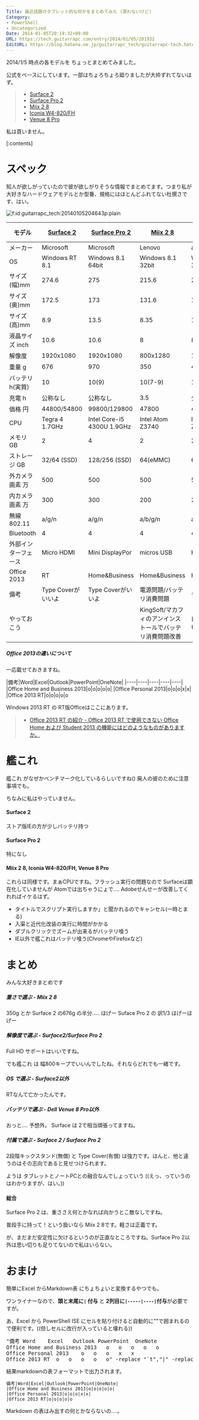 ```yaml
---
Title: 最近話題のタブレット的な何かをまとめてみた (買わないけど)
Category:
- PowerShell
- Uncategorized
Date: 2014-01-05T20:19:32+09:00
URL: https://tech.guitarrapc.com/entry/2014/01/05/201932
EditURL: https://blog.hatena.ne.jp/guitarrapc_tech/guitarrapc-tech.hatenablog.com/atom/entry/12921228815715849334
---
```


2014/1/5 時点の各モデルを ちょっとまとめてみました。

公式をベースにしています。一部はちょろちょろ廻りましたが大枠ずれてないはず。

> - [Surface 2](https://www.microsoft.com/surface/ja-jp/products/surface-2)
> - [Surface Pro 2](https://www.microsoft.com/surface/ja-jp/products/surface-Pro-2)
> - [Miix 2 8](https://www.lenovo.com/jp/catalog/tablet/2013/Miix2_8_rt_1126.html)
> - [Iconia W4-820/FH](https://www.acer.co.jp/ac/ja/JP/content/model-datasheet/NT.L31SJ.001)
> - [Venue 8 Pro](https://www.dell.com/jp/business/p/dell-venue-8-pro/pd)

私は買いません。

[:contents]

# スペック

知人が欲しがっていたので彼が欲しがりそうな情報でまとめてます。つまり私が大好きなハードウェアモデルとか型番、規格にはほとんどふれてない杜撰さです、はい。

<p><span itemscope itemtype="https://schema.org/Photograph"><img src="https://cdn-ak.f.st-hatena.com/images/fotolife/g/guitarrapc_tech/20140105/20140105204643_original.png?1388922428" alt="f:id:guitarrapc_tech:20140105204643p:plain" title="f:id:guitarrapc_tech:20140105204643p:plain" class="hatena-fotolife" itemprop="image"></span></p>

|モデル|[Surface 2](https://www.microsoft.com/surface/ja-jp/products/surface-2)|[Surface Pro 2](https://www.microsoft.com/surface/ja-jp/products/surface-Pro-2)|[Miix 2 8](https://www.lenovo.com/jp/catalog/tablet/2013/Miix2_8_rt_1126.html)|[Iconia W4-820/FH](https://www.acer.co.jp/ac/ja/JP/content/model-datasheet/NT.L31SJ.001)|[Dell Venue 8 Proタブレット](https://www.dell.com/jp/business/p/dell-venue-8-pro/pd)|
|----|----|----|----|----|----|
|メーカー|Microsoft|Microsoft|Lenovo|acer|Dell|
|OS|Windows RT 8.1|Windows 8.1 64bit|Windows 8.1 32bit|Windows 8.1 32bit|Windows 8.1 32bit|
|サイズ(幅)mm|274.6|275|215.6|218.9|216|
|サイズ(奥)mm|172.5|173|131.6|134.9|130|
|サイズ(高)mm|8.9|13.5|8.35|10.8|9|
|液晶サイズ inch|10.6|10.6|8|8|9|
|解像度|1920x1080|1920x1080|800x1280|1280x800|1280x800|
|重量 g|676|970|350|415|395|
|バッテリ h(実質)|10|10(9)|10(7-9)|10-8 (7-9)|8(5-6)|
|充電 h|公称なし|公称なし|3.5|公称なし|公称なし|
|価格 円|44800/54800|99800/129800|47800 |43020|39980|
|CPU|Tegra 4 1.7GHz|Intel Core-i5 4300U 1.9GHz|Intel Atom Z3740|Intel Atom Z3740|Intel Atom Z3740|
|メモリ GB|2|4|2|2|2|
|ストレージ GB|32/64 (SSD)|128/256 (SSD)|64(eMMC)|64(eMMC)|64(eMMC)|
|外カメラ画素 万|500|500|500|500|500|
|内カメラ画素 万|300|300|200|200|120|
|無線 802.11|a/g/n|a/g/n|a/b/g/n|a/b/g/n|n|
|Bluetooth|4|4|4|4|4|
|外部インターフェース|Micro HDMI|Mini DisplayPor|micros USB|HDMI|micros USB|
|Office 2013|RT|Home&Business|Home&Business|Home&Business|OfficePersonal|
|備考|Type Coverがいいよ|Type Coverがいいよ|電源問題/バッテリ消費問題|チラツキ問題|初期では画面が暗く感じる|
|やっておこう|||KingSoft/マカフィのアンインストールでバッテリ消費問題改善|自動輝度調整を切れば改善|自動輝度調整を切れば改善|

##### Office 2013の違いについて

一応載せておきますね。

|備考|Word|Excel|Outlook|PowerPoint|OneNote|
|----|----|----|----|----|
|Office Home and Business 2013|o|o|o|o|o|
|Office Personal 2013|o|o|o|x|x|
|Office 2013 RT|o|o|o|o|o

Windows 2013 RT の RT版Officeはここにあります。

> - [Office 2013 RT の紹介 - Office 2013 RT で使用できない Office Home および Student 2013 の機能にはどのようなものがありますか。](https://office.microsoft.com/ja-jp/home-and-student/FX103210361.aspx)


# 艦これ

艦これ がなぜかベンチマーク化しているらしいですね() 廃人の彼のために注意事項でも。

ちなみに私はやっていません。

#### Surface 2

ストア版IEの方が少しバッテリ持つ

#### Surface Pro 2

特になし

#### Miix 2 8, Iconia W4-820/FH, Venue 8 Pro

これらは同様です。まぁCPUですね。フラッシュ実行の問題なので Surfaceは顕在化していませんが Atomでは出ちゃうにょで.... Adobeせんせーが改善してくれればイケるはず。

- タイトルでスクリプト実行しますか」と聞かれるのでキャンセル(一時とまる)
- 入渠と近代化改装の実行に時間がかかる
- ダブルクリックでズームが出来るがバッテリ喰う
- IE以外で艦これはバッテリ喰う(ChromeやFirefoxなど)


# まとめ

みんな大好きまとめです

##### 重さで選ぶ - Miix 2 8

350g とか Surface 2 の676g の半分..... ほげー Suface Pro 2 の 訳1/3 ほげーほげー

##### 解像度で選ぶ - Surface2/Surface Pro 2

Full HD サポートはいいですね。

でも艦これ は 幅800キープでいいんでしたね。それならどれでも一緒です。

##### OS で選ぶ - Surface2以外

RTなんて亡かったんです。

##### バッテリで選ぶ - Dell Venue 8 Pro以外

おっと.... 予想外。
Surface は 2で相当頑張ってますね。

##### 付属で選ぶ - Surface 2 / Surface Pro 2

2段階キックスタンド(無償) と Type Cover(有償) は強力です。ほんと、他と違うのはその志向であると見せつけられます。

ようは タブレットとノートPCとの融合なんでしょっていう ((えっ、っていうのはわかりますが、はい。))

#### 総合

Surface Pro 2 は、重ささえ何とかなれば向かうとこ敵なしですね。

普段手に持って！という扱いなら Miix 2 8です。軽さは正義です。

が、まだまだ安定性に欠けるというのが正直なところですね。Surface Pro 2以外は思い切りも足りてないので私はいらない。


# おまけ

簡単にExcel からMarkdown表 にちょちょいと変換するやつでも。

ワンライナーなので、**頭と末尾に```|``` 付与** と **2列目に```|-----|----|```付与**が必要ですが。

あ、Excel から PowerShell ISE にセルを貼り付けると自動的に""で囲まれるので便利です。((但しセルに改行が入っていると壊れる))

<pre class="brush: powershell;">
"備考	Word	Excel	Outlook	PowerPoint	OneNote
Office Home and Business 2013	o	o	o	o	o
Office Personal 2013	o	o	o	x	x
Office 2013 RT	o	o	o	o	o" -replace "`t","|" -replace "`r`n","|`r`n|"
</pre>

結果markdownの表フォーマットで出力されます。

```
備考|Word|Excel|Outlook|PowerPoint|OneNote|
|Office Home and Business 2013|o|o|o|o|o|
|Office Personal 2013|o|o|o|x|x|
|Office 2013 RT|o|o|o|o|o
```

Markdown の表はみ出すの何とかならないの....。
